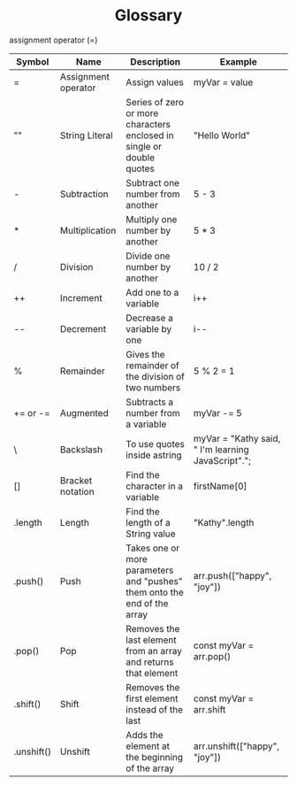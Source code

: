 <h1 align="center">Glossary</h1>
assignment operator (=)

| Symbol     | Name                | Description                                                              | Example                                              |
| ---------- | ------------------- | ------------------------------------------------------------------------ | ---------------------------------------------------- |
| =          | Assignment operator | Assign values                                                            | myVar = value                                        |
| ""         | String Literal      | Series of zero or more characters enclosed in single or double quotes    | "Hello World"                                        |
| -          | Subtraction         | Subtract one number from another                                         | 5 - 3                                                |
| \*         | Multiplication      | Multiply one number by another                                           | 5 \* 3                                               |
| /          | Division            | Divide one number by another                                             | 10 / 2                                               |
| ++         | Increment           | Add one to a variable                                                    | i++                                                  |
| --         | Decrement           | Decrease a variable by one                                               | i--                                                  |
| %          | Remainder           | Gives the remainder of the division of two numbers                       | 5 % 2 = 1                                            |
| += or -=   | Augmented           | Subtracts a number from a variable                                       | myVar -= 5                                           |
| \          | Backslash           | To use quotes inside astring                                             | myVar = "Kathy said, \" I'm learning JavaScript\"."; |
| []         | Bracket notation    | Find the character in a variable                                         | firstName[0]                                         |
| .length    | Length              | Find the length of a String value                                        | "Kathy".length                                       |
| .push()    | Push                | Takes one or more parameters and "pushes" them onto the end of the array | arr.push(["happy", "joy"])                           |
| .pop()     | Pop                 | Removes the last element from an array and returns that element          | const myVar = arr.pop()                              |
| .shift()   | Shift               | Removes the first element instead of the last                            | const myVar = arr.shift                              |
| .unshift() | Unshift             | Adds the element at the beginning of the array                           | arr.unshift(["happy", "joy"])                        |
